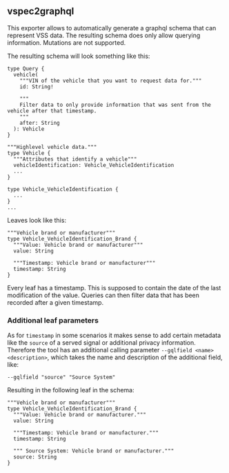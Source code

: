 ## vspec2graphql

This exporter allows to automatically generate a graphql schema that can represent VSS data.
The resulting schema does only allow querying information. Mutations are not supported.

The resulting schema will look something like this:
```
type Query {
  vehicle(
    """VIN of the vehicle that you want to request data for."""
    id: String!

    """
    Filter data to only provide information that was sent from the vehicle after that timestamp.
    """
    after: String
  ): Vehicle
}

"""Highlevel vehicle data."""
type Vehicle {
  """Attributes that identify a vehicle"""
  vehicleIdentification: Vehicle_VehicleIdentification
  ...
}

type Vehicle_VehicleIdentification {
  ...
}
...
```

Leaves look like this:
```
"""Vehicle brand or manufacturer"""
type Vehicle_VehicleIdentification_Brand {
  """Value: Vehicle brand or manufacturer"""
  value: String

  """Timestamp: Vehicle brand or manufacturer"""
  timestamp: String
}
```

Every leaf has a timestamp. This is supposed to contain the date of the last modification of the value. 
Queries can then filter data that has been recorded after a given timestamp.

### Additional leaf parameters

As for `timestamp` in some scenarios it makes sense to add certain metadata like the `source` of a
served signal or additional privacy information. Therefore the tool has an additional calling parameter
`--gqlfield <name> <description>`, which takes the name and description of the additional field, like:

```
--gqlfield "source" "Source System"
```

Resulting in the following leaf in the schema:

```
"""Vehicle brand or manufacturer"""
type Vehicle_VehicleIdentification_Brand {
  """Value: Vehicle brand or manufacturer."""
  value: String

  """Timestamp: Vehicle brand or manufacturer."""
  timestamp: String

  """ Source System: Vehicle brand or manufacturer."""
  source: String
}
```
